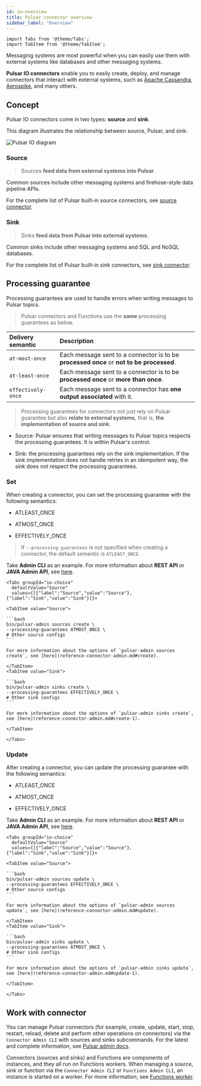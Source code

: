 ```yaml
---
id: io-overview
title: Pulsar connector overview
sidebar_label: "Overview"
---
```


````mdx-code-block
import Tabs from '@theme/Tabs';
import TabItem from '@theme/TabItem';
````


Messaging systems are most powerful when you can easily use them with external systems like databases and other messaging systems.

**Pulsar IO connectors** enable you to easily create, deploy, and manage connectors that interact with external systems, such as [Apache Cassandra](https://cassandra.apache.org), [Aerospike](https://www.aerospike.com), and many others.


## Concept

Pulsar IO connectors come in two types: **source** and **sink**.

This diagram illustrates the relationship between source, Pulsar, and sink:

![Pulsar IO diagram](/assets/pulsar-io.png "Pulsar IO connectors (sources and sinks)")


### Source

> Sources **feed data from external systems into Pulsar**.

Common sources include other messaging systems and firehose-style data pipeline APIs.

For the complete list of Pulsar built-in source connectors, see [source connector](io-connectors.md#source-connector).

### Sink

> Sinks **feed data from Pulsar into external systems**.

Common sinks include other messaging systems and SQL and NoSQL databases.

For the complete list of Pulsar built-in sink connectors, see [sink connector](io-connectors.md#sink-connector).

## Processing guarantee

Processing guarantees are used to handle errors when writing messages to Pulsar topics.
  
> Pulsar connectors and Functions use the **same** processing guarantees as below.

Delivery semantic | Description
:------------------|:-------
`at-most-once` | Each message sent to a connector is to be **processed once** or **not to be processed**.
`at-least-once`  | Each message sent to a connector is to be **processed once** or **more than once**.
`effectively-once` | Each message sent to a connector has **one output associated** with it.

> Processing guarantees for connectors not just rely on Pulsar guarantee but also **relate to external systems**, that is, **the implementation of source and sink**.

* Source: Pulsar ensures that writing messages to Pulsar topics respects the processing guarantees. It is within Pulsar's control.

* Sink: the processing guarantees rely on the sink implementation. If the sink implementation does not handle retries in an idempotent way, the sink does not respect the processing guarantees.

### Set

When creating a connector, you can set the processing guarantee with the following semantics:

* ATLEAST_ONCE
  
* ATMOST_ONCE
  
* EFFECTIVELY_ONCE

> If `--processing-guarantees` is not specified when creating a connector, the default semantic is `ATLEAST_ONCE`.

Take **Admin CLI** as an example. For more information about **REST API** or **JAVA Admin API**, see [here](io-use.md#create). 

````mdx-code-block
<Tabs groupId="io-choice"
  defaultValue="Source"
  values={[{"label":"Source","value":"Source"},{"label":"Sink","value":"Sink"}]}>

<TabItem value="Source">

```bash
bin/pulsar-admin sources create \
--processing-guarantees ATMOST_ONCE \
# Other source configs
```

For more information about the options of `pulsar-admin sources create`, see [here](reference-connector-admin.md#create).

</TabItem>
<TabItem value="Sink">

```bash
bin/pulsar-admin sinks create \
--processing-guarantees EFFECTIVELY_ONCE \
# Other sink configs
```

For more information about the options of `pulsar-admin sinks create`, see [here](reference-connector-admin.md#create-1).

</TabItem>

</Tabs>
````

### Update 

After creating a connector, you can update the processing guarantee with the following semantics:

* ATLEAST_ONCE
  
* ATMOST_ONCE
  
* EFFECTIVELY_ONCE
  
Take **Admin CLI** as an example. For more information about **REST API** or **JAVA Admin API**, see [here](io-use.md#create). 

````mdx-code-block
<Tabs groupId="io-choice"
  defaultValue="Source"
  values={[{"label":"Source","value":"Source"},{"label":"Sink","value":"Sink"}]}>

<TabItem value="Source">

```bash
bin/pulsar-admin sources update \
--processing-guarantees EFFECTIVELY_ONCE \
# Other source configs
```

For more information about the options of `pulsar-admin sources update`, see [here](reference-connector-admin.md#update).

</TabItem>
<TabItem value="Sink">

```bash
bin/pulsar-admin sinks update \
--processing-guarantees ATMOST_ONCE \
# Other sink configs
```

For more information about the options of `pulsar-admin sinks update`, see [here](reference-connector-admin.md#update-1).

</TabItem>

</Tabs>
````


## Work with connector

You can manage Pulsar connectors (for example, create, update, start, stop, restart, reload, delete and perform other operations on connectors) via the `Connector Admin CLI` with sources and sinks subcommands. For the latest and complete information, see [Pulsar admin docs](/tools/pulsar-admin/).

Connectors (sources and sinks) and Functions are components of instances, and they all run on Functions workers. When managing a source, sink or function via the `Connector Admin CLI` or `Functions Admin CLI`, an instance is started on a worker. For more information, see [Functions worker](functions-worker.md).

